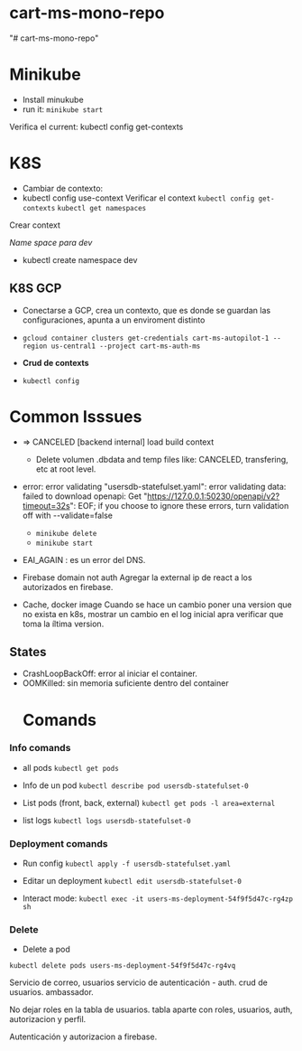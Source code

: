 # cart-ms-mono-repo
"# cart-ms-mono-repo" 

# Minikube
- Install minukube
- run it: ```minikube start```

Verifica el current:
kubectl config get-contexts

# K8S 

- Cambiar de contexto:
- kubectl config use-context <nombre-contexto>
Verificar el context
```kubectl config get-contexts```
```kubectl get namespaces```

Crear context


_Name space para dev_

- kubectl create namespace dev

## K8S GCP
- Conectarse a GCP, crea un contexto, que es donde se guardan las configuraciones, apunta a un enviroment distinto

- ```gcloud container clusters get-credentials cart-ms-autopilot-1 --region us-central1 --project cart-ms-auth-ms```

- __Crud de contexts__
- ```kubectl config```

# Common Isssues

- => CANCELED [backend internal] load build context   
    -   Delete volumen .dbdata and temp files like: CANCELED, transfering, etc at root level.

- error: error validating "usersdb-statefulset.yaml": error validating data: failed to download openapi: Get "https://127.0.0.1:50230/openapi/v2?timeout=32s": EOF; if you choose to ignore these errors, turn validation off with --validate=false

    - ```minikube delete```
    - ```minikube start```

- EAI_AGAIN  : es un error del DNS.

- Firebase domain not auth
    Agregar la external ip de react a los autorizados en firebase.

- Cache, docker image
    Cuando se hace un cambio poner una version que no exista en k8s, mostrar un cambio en el log inicial apra verificar que toma la íltima version.
## States
- CrashLoopBackOff: error al iniciar el container.
- OOMKilled: sin memoria suficiente dentro del container
    # Comands

### Info comands
- all pods
```kubectl get pods```
- Info de un pod
```kubectl describe pod usersdb-statefulset-0```
- List pods (front, back, external)
```kubectl get pods -l area=external``` 

- list logs 
```kubectl logs usersdb-statefulset-0```

### Deployment comands

- Run config
```kubectl apply -f usersdb-statefulset.yaml```
- Editar un deployment
```kubectl edit usersdb-statefulset-0```

- Interact mode:
```kubectl exec -it users-ms-deployment-54f9f5d47c-rg4zp sh```

### Delete
- Delete a pod

```kubectl delete pods users-ms-deployment-54f9f5d47c-rg4vq```

Servicio de correo, usuarios
servicio de autenticación - auth.
crud de usuarios.
ambassador.

No dejar roles en la tabla de usuarios.
tabla aparte con roles, usuarios, auth, autorizacion y perfil.

Autenticación y autorizacion a firebase.
